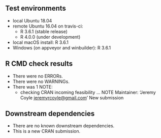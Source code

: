 ## Test environments
* local Ubuntu 18.04
* remote Ubuntu 16.04 on travis-ci:
  * R 3.6.1 (stable release)
  * R 4.0.0 (under development)
* local macOS install: R 3.6.1
* Windows (on appveyor and winbuilder): R 3.6.1

## R CMD check results
* There were no ERRORs.
* There were no WARNINGs.
* There was 1 NOTE:
  * checking CRAN incoming feasibility ... NOTE
      Maintainer: ‘Jeremy Coyle <jeremyrcoyle@gmail.com>’
      New submission

## Downstream dependencies
* There are no known downstream dependencies.
* This is a new CRAN submission.
